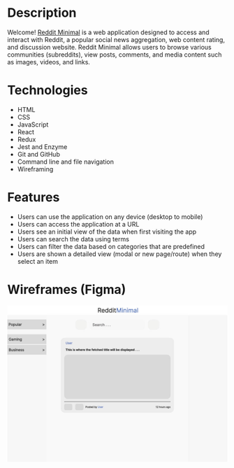 # Description
Welcome! <a href='https://aiw-reddit-minimal.netlify.app' target='_blank'>Reddit Minimal</a> is a web application designed to access and interact with Reddit, a popular social news aggregation, web content rating, and discussion website. Reddit Minimal allows users to browse various communities (subreddits), view posts, comments, and media content such as images, videos, and links.

# Technologies
- HTML
- CSS
- JavaScript
- React
- Redux
- Jest and Enzyme
- Git and GitHub
- Command line and file navigation
- Wireframing

# Features

- Users can use the application on any device (desktop to mobile)
- Users can access the application at a URL
- Users see an initial view of the data when first visiting the app
- Users can search the data using terms
- Users can filter the data based on categories that are predefined
- Users are shown a detailed view (modal or new page/route) when they select an item

# Wireframes (Figma)

<img src='https://github.com/aaron-ian-wilson/reddit-minimal/blob/main/src/assets/Reddit%20Client%20Wireframe.jpg' alt='Reddit Minimal Wireframe' width='750px' height='auto'/>
